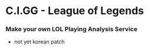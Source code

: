 # C.I.GG - League of Legends

### Make your own LOL Playing Analysis Service

* not yet korean patch